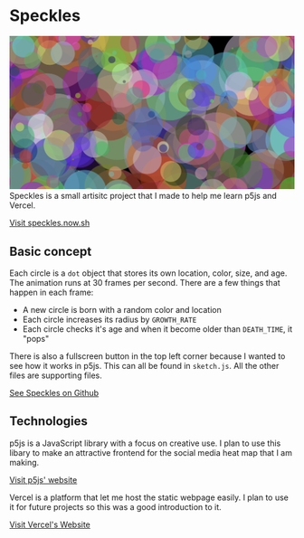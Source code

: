 # Speckles

![Speckles](../../assets/images/SpecklesScreenShot.png)
Speckles is a small artisitc project that I made to help me learn p5js and Vercel.  

[Visit speckles.now.sh](https://speckles.now.sh)

## Basic concept

Each circle is a `dot` object that stores its own location, color, size, and age. The animation runs at 30 frames per second. There are a few things that happen in each frame:
* A new circle is born with a random color and location
* Each circle increases its radius by `GROWTH_RATE`
* Each circle checks it's age and when it become older than `DEATH_TIME`, it "pops"

There is also a fullscreen button in the top left corner because I wanted to see how it works in p5js.
This can all be found in `sketch.js`. All the other files are supporting files.  

[See Speckles on Github](https://github.com/ebweinberger/speckles)

## Technologies

p5js is a JavaScript library with a focus on creative use. I plan to use this libary to make an attractive frontend for the social media heat map that I am making.  

[Visit p5js' website](https://p5js.org)


Vercel is a platform that let me host the static webpage easily. I plan to use it for future projects so this was a good introduction to it.  

[Visit Vercel's Website](https://vercel.com)
